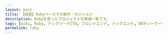 ```yaml
---
layout: post
title: 【経歴】Rubyベースでの案件・ポジション
description: Rubyを使ったプロジェクトの実績一覧です。
tags: [wiki, Ruby, テックリードCTO, フロントエンド, バックエンド, DBネットワークインフラ, オンプレ, クラウド, API, AI, 運用テストQA, 要件定義システムコンサル, スタートアップ, 大手・外資, forエージェント, forエンジニア]
permalink: ruby
---
```

